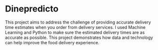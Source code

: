 # Dinepredicto
This project aims to address the challenge of providing accurate delivery time estimates when you order from delivery services. I used Machine Learning and Python to make sure the estimated delivery times are as accurate as possible. This project demonstrates how data and technology can help improve the food delivery experience.
